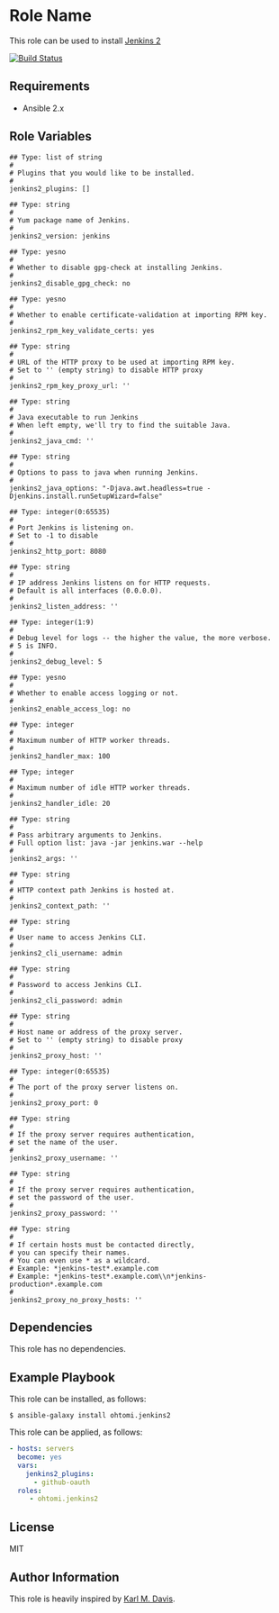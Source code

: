 Role Name
=========

This role can be used to install [Jenkins 2](https://jenkins.io/2.0/)

[![Build Status](https://travis-ci.org/ohtomi/ansible-role-jenkins2.svg?branch=master)](https://travis-ci.org/ohtomi/ansible-role-jenkins2)

Requirements
------------

- Ansible 2.x

Role Variables
--------------

```
## Type: list of string
#
# Plugins that you would like to be installed.
#
jenkins2_plugins: []

## Type: string
#
# Yum package name of Jenkins.
#
jenkins2_version: jenkins

## Type: yesno
#
# Whether to disable gpg-check at installing Jenkins.
#
jenkins2_disable_gpg_check: no

## Type: yesno
#
# Whether to enable certificate-validation at importing RPM key.
#
jenkins2_rpm_key_validate_certs: yes

## Type: string
#
# URL of the HTTP proxy to be used at importing RPM key.
# Set to '' (empty string) to disable HTTP proxy
#
jenkins2_rpm_key_proxy_url: ''

## Type: string
#
# Java executable to run Jenkins
# When left empty, we'll try to find the suitable Java.
#
jenkins2_java_cmd: ''

## Type: string
#
# Options to pass to java when running Jenkins.
#
jenkins2_java_options: "-Djava.awt.headless=true -Djenkins.install.runSetupWizard=false"

## Type: integer(0:65535)
#
# Port Jenkins is listening on.
# Set to -1 to disable
#
jenkins2_http_port: 8080

## Type: string
#
# IP address Jenkins listens on for HTTP requests.
# Default is all interfaces (0.0.0.0).
#
jenkins2_listen_address: ''

## Type: integer(1:9)
#
# Debug level for logs -- the higher the value, the more verbose.
# 5 is INFO.
#
jenkins2_debug_level: 5

## Type: yesno
#
# Whether to enable access logging or not.
#
jenkins2_enable_access_log: no

## Type: integer
#
# Maximum number of HTTP worker threads.
#
jenkins2_handler_max: 100

## Type; integer
#
# Maximum number of idle HTTP worker threads.
#
jenkins2_handler_idle: 20

## Type: string
#
# Pass arbitrary arguments to Jenkins.
# Full option list: java -jar jenkins.war --help
#
jenkins2_args: ''

## Type: string
#
# HTTP context path Jenkins is hosted at.
#
jenkins2_context_path: ''

## Type: string
#
# User name to access Jenkins CLI.
#
jenkins2_cli_username: admin

## Type: string
#
# Password to access Jenkins CLI.
#
jenkins2_cli_password: admin

## Type: string
#
# Host name or address of the proxy server.
# Set to '' (empty string) to disable proxy
#
jenkins2_proxy_host: ''

## Type: integer(0:65535)
#
# The port of the proxy server listens on.
#
jenkins2_proxy_port: 0

## Type: string
#
# If the proxy server requires authentication,
# set the name of the user.
#
jenkins2_proxy_username: ''

## Type: string
#
# If the proxy server requires authentication,
# set the password of the user.
#
jenkins2_proxy_password: ''

## Type: string
#
# If certain hosts must be contacted directly,
# you can specify their names.
# You can even use * as a wildcard.
# Example: *jenkins-test*.example.com
# Example: *jenkins-test*.example.com\\n*jenkins-production*.example.com
#
jenkins2_proxy_no_proxy_hosts: ''
```

Dependencies
------------

This role has no dependencies.

Example Playbook
----------------

This role can be installed, as follows:

`$ ansible-galaxy install ohtomi.jenkins2`

This role can be applied, as follows:

```yaml
- hosts: servers
  become: yes
  vars:
    jenkins2_plugins:
      - github-oauth
  roles:
     - ohtomi.jenkins2
```

License
-------

MIT

Author Information
------------------

This role is heavily inspired by [Karl M. Davis](https://github.com/karlmdavis/ansible-jenkins2).
